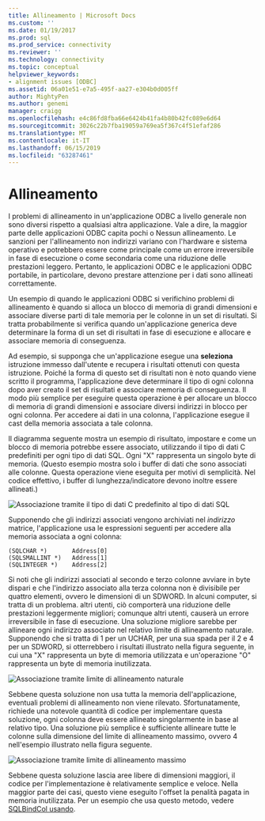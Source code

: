 ```yaml
---
title: Allineamento | Microsoft Docs
ms.custom: ''
ms.date: 01/19/2017
ms.prod: sql
ms.prod_service: connectivity
ms.reviewer: ''
ms.technology: connectivity
ms.topic: conceptual
helpviewer_keywords:
- alignment issues [ODBC]
ms.assetid: 06a01e51-e7a5-495f-aa27-e304b0d005ff
author: MightyPen
ms.author: genemi
manager: craigg
ms.openlocfilehash: e4c86fd8fba66e6424b41fa4b80b42fc089e6d64
ms.sourcegitcommit: 3026c22b7fba19059a769ea5f367c4f51efaf286
ms.translationtype: MT
ms.contentlocale: it-IT
ms.lasthandoff: 06/15/2019
ms.locfileid: "63287461"
---
```

# <a name="alignment"></a>Allineamento
I problemi di allineamento in un'applicazione ODBC a livello generale non sono diversi rispetto a qualsiasi altra applicazione. Vale a dire, la maggior parte delle applicazioni ODBC capita pochi o Nessun allineamento. Le sanzioni per l'allineamento non indirizzi variano con l'hardware e sistema operativo e potrebbero essere come principale come un errore irreversibile in fase di esecuzione o come secondaria come una riduzione delle prestazioni leggero. Pertanto, le applicazioni ODBC e le applicazioni ODBC portabile, in particolare, devono prestare attenzione per i dati sono allineati correttamente.  
  
 Un esempio di quando le applicazioni ODBC si verifichino problemi di allineamento è quando si alloca un blocco di memoria di grandi dimensioni e associare diverse parti di tale memoria per le colonne in un set di risultati. Si tratta probabilmente si verifica quando un'applicazione generica deve determinare la forma di un set di risultati in fase di esecuzione e allocare e associare memoria di conseguenza.  
  
 Ad esempio, si supponga che un'applicazione esegue una **seleziona** istruzione immesso dall'utente e recupera i risultati ottenuti con questa istruzione. Poiché la forma di questo set di risultati non è noto quando viene scritto il programma, l'applicazione deve determinare il tipo di ogni colonna dopo aver creato il set di risultati e associare memoria di conseguenza. Il modo più semplice per eseguire questa operazione è per allocare un blocco di memoria di grandi dimensioni e associare diversi indirizzi in blocco per ogni colonna. Per accedere ai dati in una colonna, l'applicazione esegue il cast della memoria associata a tale colonna.  
  
 Il diagramma seguente mostra un esempio di risultato, impostare e come un blocco di memoria potrebbe essere associato, utilizzando il tipo di dati C predefiniti per ogni tipo di dati SQL. Ogni "X" rappresenta un singolo byte di memoria. (Questo esempio mostra solo i buffer di dati che sono associati alle colonne. Questa operazione viene eseguita per motivi di semplicità. Nel codice effettivo, i buffer di lunghezza/indicatore devono inoltre essere allineati.)  
  
 ![Associazione tramite il tipo di dati C predefinito al tipo di dati SQL](../../../odbc/reference/develop-app/media/pr24.gif "pr24")  
  
 Supponendo che gli indirizzi associati vengono archiviati nel *indirizzo* matrice, l'applicazione usa le espressioni seguenti per accedere alla memoria associata a ogni colonna:  
  
```  
(SQLCHAR *)       Address[0]  
(SQLSMALLINT *)   Address[1]  
(SQLINTEGER *)    Address[2]  
```  
  
 Si noti che gli indirizzi associati al secondo e terzo colonne avviare in byte dispari e che l'indirizzo associato alla terza colonna non è divisibile per quattro elementi, ovvero le dimensioni di un SDWORD. In alcuni computer, si tratta di un problema. altri utenti, ciò comporterà una riduzione delle prestazioni leggermente migliori; comunque altri utenti, causerà un errore irreversibile in fase di esecuzione. Una soluzione migliore sarebbe per allineare ogni indirizzo associato nel relativo limite di allineamento naturale. Supponendo che si tratta di 1 per un UCHAR, per una sua spada per il 2 e 4 per un SDWORD, si otterrebbero i risultati illustrato nella figura seguente, in cui una "X" rappresenta un byte di memoria utilizzata e un'operazione "O" rappresenta un byte di memoria inutilizzata.  
  
 ![Associazione tramite limite di allineamento naturale](../../../odbc/reference/develop-app/media/pr25.gif "pr25")  
  
 Sebbene questa soluzione non usa tutta la memoria dell'applicazione, eventuali problemi di allineamento non viene rilevato. Sfortunatamente, richiede una notevole quantità di codice per implementare questa soluzione, ogni colonna deve essere allineato singolarmente in base al relativo tipo. Una soluzione più semplice è sufficiente allineare tutte le colonne sulla dimensione del limite di allineamento massimo, ovvero 4 nell'esempio illustrato nella figura seguente.  
  
 ![Associazione tramite limite di allineamento massimo](../../../odbc/reference/develop-app/media/pr26.gif "pr26")  
  
 Sebbene questa soluzione lascia aree libere di dimensioni maggiori, il codice per l'implementazione è relativamente semplice e veloce. Nella maggior parte dei casi, questo viene eseguito l'offset la penalità pagata in memoria inutilizzata. Per un esempio che usa questo metodo, vedere [SQLBindCol usando](../../../odbc/reference/develop-app/using-sqlbindcol.md).
